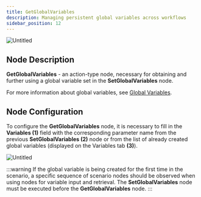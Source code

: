 ```yaml
---
title: GetGlobalVariables
description: Managing persistent global variables across workflows
sidebar_position: 12
---
```


![Untitled](/img/placeholder.webp)

## Node Description

**GetGlobalVariables** - an action-type node, necessary for obtaining and further using a global variable set in the **SetGlobalVariables** node.

For more information about global variables, see [Global Variables](#broken-link-was-here).

## Node Configuration

To configure the **GetGlobalVariables** node, it is necessary to fill in the **Variables (1)** field with the corresponding parameter name from the previous **SetGlobalVariables (2)** node or from the list of already created global variables (displayed on the Variables tab **(3)**).

![Untitled](/img/placeholder.webp)

:::warning
If the global variable is being created for the first time in the scenario, a specific sequence of scenario nodes should be observed when using nodes for variable input and retrieval. The **SetGlobalVariables** node must be executed before the **GetGlobalVariables** node.
:::
